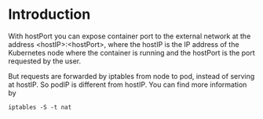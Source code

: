 # Introduction

With hostPort you can expose container port to the external network at the address \<hostIP>:\<hostPort\>, where the hostIP is the IP address of the Kubernetes node where the container is running and the hostPort is the port requested by the user. 

But requests are forwarded by iptables from node to pod, instead of serving at hostIP. So podIP is different from hostIP. You can find more information by
``` shell
iptables -S -t nat
```
